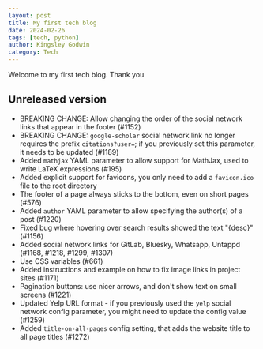 ```yaml
---
layout: post
title: My first tech blog
date: 2024-02-26
tags: [tech, python]
author: Kingsley Godwin
category: Tech
---
```


Welcome to my first tech blog. Thank you
## Unreleased version
- BREAKING CHANGE: Allow changing the order of the social network links that appear in the footer (#1152)
- BREAKING CHANGE: `google-scholar` social network link no longer requires the prefix `citations?user=`; if you previously set this parameter, it needs to be updated (#1189)
- Added `mathjax` YAML parameter to allow support for MathJax, used to write LaTeX expressions (#195)
- Added explicit support for favicons, you only need to add a `favicon.ico` file to the root directory
- The footer of a page always sticks to the bottom, even on short pages (#576)
- Added `author` YAML parameter to allow specifying the author(s) of a post (#1220)
- Fixed bug where hovering over search results showed the text "{desc}" (#1156)
- Added social network links for GitLab, Bluesky, Whatsapp, Untappd (#1168, #1218, #1299, #1307)
- Use CSS variables (#661)
- Added instructions and example on how to fix image links in project sites (#1171)
- Pagination buttons: use nicer arrows, and don't show text on small screens (#1221)
- Updated Yelp URL format - if you previously used the `yelp` social network config parameter, you might need to update the config value (#1259)
- Added `title-on-all-pages` config setting, that adds the website title to all page titles (#1272)
